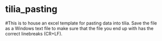 # tilia_pasting

#This is to house an excel template for pasting data into tilia. Save the file as a Windows text file to make sure that the file you end up with has the correct linebreaks (CR+LF).
